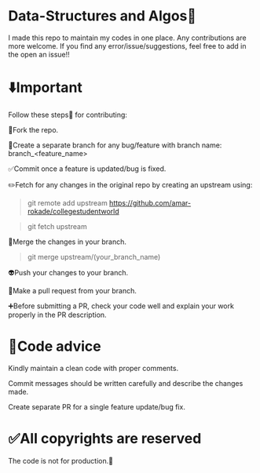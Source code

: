 # Data-Structures and Algos:rocket:

  
I made this repo to maintain my codes in one place. Any contributions are more welcome. If you find any error/issue/suggestions, feel free to add in the open an issue!!



  

# :arrow_down:Important

  
Follow these steps:hammer: for contributing:

:green_heart:Fork the repo.

:pushpin:Create a separate branch for any bug/feature with branch name: branch_<feature_name>

:white_check_mark:Commit once a feature is updated/bug is fixed.

:pencil2:Fetch for any changes in the original repo by creating an upstream using:

>git remote add upstream https://github.com/amar-rokade/collegestudentworld

>git fetch upstream

:tada:Merge the changes in your branch.

>git merge upstream/(your_branch_name)


:alien:Push your changes to your branch.

:wrench:Make a pull request from your branch.

:heavy_plus_sign:Before submitting a PR, check your code well and explain your work properly in the PR description.

  

# :bookmark:Code advice

Kindly maintain a clean code with proper comments.

Commit messages should be written carefully and describe the changes made.

Create separate PR for a single feature update/bug fix.
  

  

# :white_check_mark:All copyrights are reserved

The code is not for production.:construction_worker:
